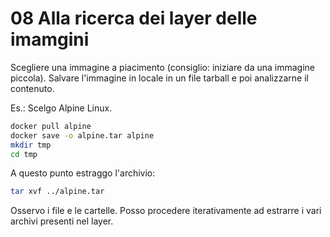 # 08 Alla ricerca dei layer delle imamgini

Scegliere una immagine a piacimento (consiglio: iniziare da una immagine piccola).
Salvare l'immagine in locale in un file tarball e poi analizzarne il contenuto.

Es.: Scelgo Alpine Linux.

```sh
docker pull alpine
docker save -o alpine.tar alpine
mkdir tmp
cd tmp
```

A questo punto estraggo l'archivio:

```sh
tar xvf ../alpine.tar
```

Osservo i file e le cartelle.
Posso procedere iterativamente ad estrarre i vari archivi presenti nel layer.
